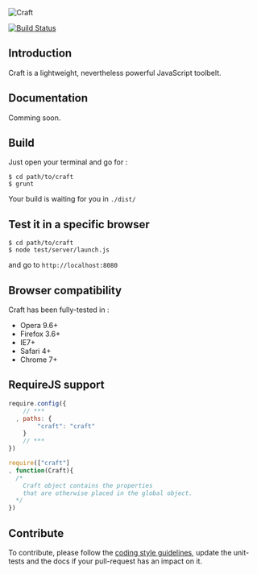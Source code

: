 ![Craft](http://f.cl.ly/items/3z2l3I3G1N1V370W1913/craft-2.png)

[![Build Status](https://travis-ci.org/mlbli/craft.png?branch=master)](https://travis-ci.org/mlbli/craft)

## Introduction 

Craft is a lightweight, nevertheless powerful JavaScript toolbelt. 

## Documentation 

Comming soon. 

## Build

Just open your terminal and go for :

```
$ cd path/to/craft
$ grunt
```

Your build is waiting for you in `./dist/`

## Test it in a specific browser

```
$ cd path/to/craft
$ node test/server/launch.js
```

and go to `http://localhost:8080`

## Browser compatibility

Craft has been fully-tested in : 

* Opera 9.6+
* Firefox 3.6+
* IE7+
* Safari 4+
* Chrome 7+

## RequireJS support

```javascript
require.config({
    // ***
  , paths: {
        "craft": "craft"
    }
    // ***
})

require(["craft"]
, function(Craft){
  /* 
    Craft object contains the properties 
    that are otherwise placed in the global object.
  */
})
```

## Contribute 

To contribute, please follow the [coding style guidelines](https://github.com/mlbli/guidelines#javascript), update the unit-tests and the docs if your pull-request has an impact on it. 
